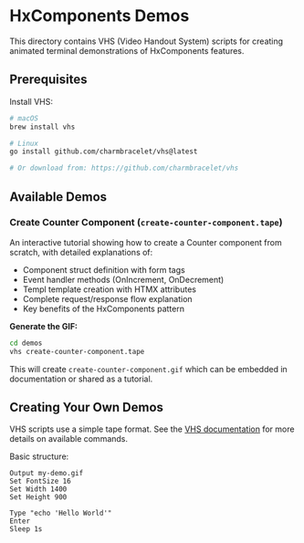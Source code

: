# HxComponents Demos

This directory contains VHS (Video Handout System) scripts for creating animated terminal demonstrations of HxComponents features.

## Prerequisites

Install VHS:
```bash
# macOS
brew install vhs

# Linux
go install github.com/charmbracelet/vhs@latest

# Or download from: https://github.com/charmbracelet/vhs
```

## Available Demos

### Create Counter Component (`create-counter-component.tape`)

An interactive tutorial showing how to create a Counter component from scratch, with detailed explanations of:

- Component struct definition with form tags
- Event handler methods (OnIncrement, OnDecrement)
- Templ template creation with HTMX attributes
- Complete request/response flow explanation
- Key benefits of the HxComponents pattern

**Generate the GIF:**
```bash
cd demos
vhs create-counter-component.tape
```

This will create `create-counter-component.gif` which can be embedded in documentation or shared as a tutorial.

## Creating Your Own Demos

VHS scripts use a simple tape format. See the [VHS documentation](https://github.com/charmbracelet/vhs) for more details on available commands.

Basic structure:
```tape
Output my-demo.gif
Set FontSize 16
Set Width 1400
Set Height 900

Type "echo 'Hello World'"
Enter
Sleep 1s
```
